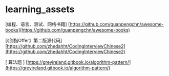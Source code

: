 # learning_assets

[编程、语言、测试、网格书籍]  [https://github.com/guanpengchn/awesome-books](https://github.com/guanpengchn/awesome-books)

[《剑指Offer》第二版源代码] [https://github.com/zhedahht/CodingInterviewChinese2](https://github.com/zhedahht/CodingInterviewChinese2)

[ 算法题 ] [https://greyireland.gitbook.io/algorithm-pattern/](https://greyireland.gitbook.io/algorithm-pattern/)



